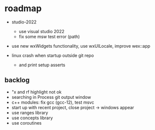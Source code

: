 # roadmap
- studio-2022
  - use visual studio 2022
  - fix some msw test error (path)

- use new wxWidgets functionality, use wxUILocale, improve wex::app
- linux crash when startup outside git repo
  - and print setup asserts

## backlog
- "x and rf highlight not ok
- searching in Process git output window
- c++ modules: fix gcc (gcc-12), test msvc
- start up with recent project, close project
  -> windows appear
- use ranges library
- use concepts library
- use coroutines
